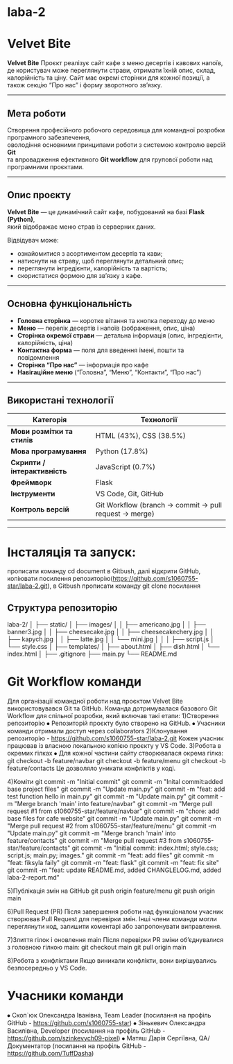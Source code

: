 # laba-2
#  Velvet Bite

**Velvet Bite** 
Проєкт реалізує сайт кафе з меню десертів і кавових напоїв, де користувач може переглянути страви, отримати їхній опис, склад, калорійність та ціну. Сайт має окремі сторінки для кожної позиції, а також секцію “Про нас” і форму зворотного зв’язку.

---

## Мета роботи
Створення професійного робочого середовища для командної розробки програмного забезпечення,  
оволодіння основними принципами роботи з системою контролю версій **Git**  
та впровадження ефективного **Git workflow** для групової роботи над програмними проєктами.

---

## Опис проєкту

**Velvet Bite** — це динамічний сайт кафе, побудований на базі **Flask (Python)**,  
який відображає меню страв із серверних даних.  

Відвідувач може:
- ознайомитися з асортиментом десертів та кави;
- натиснути на страву, щоб переглянути детальний опис;
- переглянути інгредієнти, калорійність та вартість;
- скористатися формою для зв’язку з кафе.

---

## Основна функціональність

- **Головна сторінка** — коротке вітання та кнопка переходу до меню  
- **Меню** — перелік десертів і напоїв (зображення, опис, ціна)  
- **Сторінка окремої страви** — детальна інформація (опис, інгредієнти, калорійність, ціна)  
- **Контактна форма** — поля для введення імені, пошти та повідомлення  
- **Сторінка “Про нас”** — інформація про кафе  
- **Навігаційне меню** (“Головна”, “Меню”, “Контакти”, “Про нас”)  

---

## Використані технології

| Категорія | Технології |
|------------|-------------|
| **Мови розмітки та стилів** | HTML (43%), CSS (38.5%) |
| **Мова програмування** | Python (17.8%) |
| **Скрипти / інтерактивність** | JavaScript (0.7%) |
| **Фреймворк** | Flask |
| **Інструменти** | VS Code, Git, GitHub |
| **Контроль версій** | Git Workflow (branch → commit → pull request → merge) |

---
# Інсталяція та запуск: 
прописати команду cd document в Gitbush, далі відкрити GitHub, копіювати посилення репозиторію(https://github.com/s1060755-star/laba-2.git), в Gitbush прописати команду git clone посилання
## Структура репозиторію
laba-2/ 
│
├── static/
│   ├── images/
│   │   ├── americano.jpg
│   │   ├── banner3.jpg
│   │   ├── cheesecake.jpg
│   │   ├── cheesecakechery.jpg
│   │   ├── kapych.jpg
│   │   ├── latte.jpg
│   │   └── mini.jpg
│   │
│   ├── script.js
│   └── style.css
│
├── templates/
│   ├── about.html
│   ├── dish.html
│   └── index.html
│
├── .gitignore
├── main.py
└── README.md    
# Git Workflow команди
Для організації командної роботи над проєктом Velvet Bite використовувався Git та GitHub.
Команда дотримувалася базового Git Workflow для спільної розробки, який включав такі етапи:
1)Створення репозиторію
⦁	Репозиторій проєкту було створено на GitHub.
⦁	Учасники команди отримали доступ через collaborators
2)Клонування репозиторію - https://github.com/s1060755-star/laba-2.git
Кожен учасник працював із власною локальною копією проєкту у VS Code.
3)Робота в окремих гілках
⦁	Для кожної частини сайту створювалася окрема гілка:
git checkout -b feature/navbar
git checkout -b feature/menu
git checkout -b feature/contacts
Це дозволяло уникати конфліктів у коді.

4)Коміти 
git commit -m "Initial commit"
git commit -m "Inital commit:added base project files"
git commit -m "Update main.py"
git commit -m "feat: add test function hello in main.py"
git commit -m "Update main.py"
git commit -m "Merge branch 'main' into feature/navbar"
git commit -m "Merge pull request #1 from s1060755-star/feature/navbar"
git commit -m "chore: add base files for cafe website"
git commit -m "Update main.py"
git commit -m "Merge pull request #2 from s1060755-star/feature/menu"
git commit -m "Update main.py"
git commit -m "Merge branch 'main' into feature/contacts"
git commit -m "Merge pull request #3 from s1060755-star/feature/contacts"
git commit -m "Initial commit: index.html; style.css; script.js; main.py; images."
git commit -m "feat: add files"
git commit -m "feat: fiksyla faily"
git commit -m "feat: flask"
git commit -m "feat: fix site"
git commit -m "feat: update README.md, added CHANGLELOG.md, added laba-2-report.md"

5)Публікація змін на GitHub
git push origin feature/menu
git push origin main

6)Pull Request (PR)
Після завершення роботи над функціоналом учасник створював Pull Request для перевірки змін.
Інші члени команди могли переглянути код, залишити коментарі або запропонувати виправлення.

7)Злиття гілок і оновлення main
Після перевірки PR зміни об’єднувалися з головною гілкою main:
git checkout main
git pull origin main

8)Робота з конфліктами
Якщо виникали конфлікти, вони вирішувались безпосередньо у VS Code.
# Учасники команди 
⦁	Скоп`юк Олександра Іванівна, Team Leader (посилання на профіль GitHub - https://github.com/s1060755-star)
⦁	Зінькевич Олександра Василівна, Developer (посилання на профіль GitHub - https://github.com/szinkevych09-pixel)
⦁	Матяш Дарія Сергіївна, QA/Документатор (посилання на профіль GitHub - https://github.com/TuffDasha)

